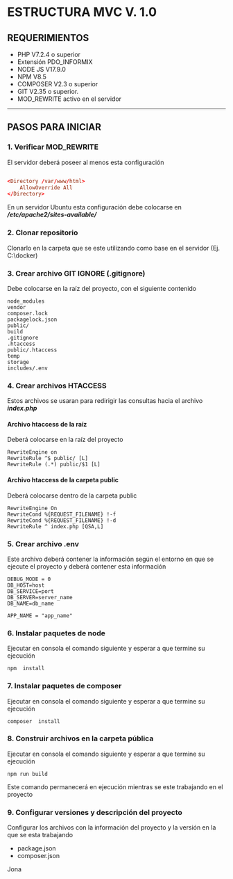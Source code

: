 # **ESTRUCTURA MVC V. 1.0**
## REQUERIMIENTOS

 - PHP V7.2.4 o superior
 - Extensión PDO_INFORMIX
 - NODE JS V17.9.0
 - NPM V8.5
 - COMPOSER V2.3 o superior
 - GIT V2.35 o superior.
 - MOD_REWRITE activo en el servidor
___

## PASOS PARA INICIAR 
###  1. Verificar MOD_REWRITE
El servidor deberá poseer al menos esta configuración 

```conf

<Directory /var/www/html>
	AllowOverride All
</Directory>

```
En un servidor Ubuntu esta configuración debe colocarse en ***/etc/apache2/sites-available/*** 

###  2. Clonar repositorio
Clonarlo en la carpeta que se este utilizando como base en el servidor (Ej. C:\docker)

###  3. Crear archivo GIT IGNORE (.gitignore) 
Debe colocarse en la raíz del proyecto, con el siguiente  contenido

```git
node_modules
vendor
composer.lock
packagelock.json
public/
build
.gitignore
.htaccess
public/.htaccess
temp
storage
includes/.env
```
###  4. Crear archivos HTACCESS
Estos archivos se usaran para redirigir las consultas hacia el archivo **_index.php_**

#### Archivo htaccess de la raíz
Deberá colocarse en la raíz del proyecto

```
RewriteEngine on
RewriteRule ^$ public/ [L]
RewriteRule (.*) public/$1 [L]
```
#### Archivo htaccess de la carpeta public 
Deberá colocarse dentro de la carpeta public

```
RewriteEngine On
RewriteCond %{REQUEST_FILENAME} !-f
RewriteCond %{REQUEST_FILENAME} !-d
RewriteRule ^ index.php [QSA,L]
```

###  5. Crear archivo .env
Este archivo deberá contener la información según el entorno en que se ejecute el proyecto y deberá contener esta información

```
DEBUG_MODE = 0
DB_HOST=host
DB_SERVICE=port
DB_SERVER=server_name
DB_NAME=db_name

APP_NAME = "app_name"
```

###  6. Instalar paquetes de node
Ejecutar en consola el comando siguiente y esperar a que termine su ejecución 
```
npm  install
```

###  7. Instalar paquetes de composer
Ejecutar en consola el comando siguiente y esperar a que termine su ejecución 
```
composer  install
```

###  8. Construir archivos en la carpeta pública
Ejecutar en consola el comando siguiente y esperar a que termine su ejecución 
```
npm run build
```
Este comando permanecerá en ejecución  mientras se este trabajando en el proyecto

###  9. Configurar versiones y descripción del proyecto

Configurar los archivos con la información del proyecto y la versión en la que se esta trabajando

 - package.json
 - composer.json



 Jona